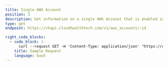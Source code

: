 ```yaml
---
title: Single AWS Account
position: 3
description: Get information on a single AWS Account that is enabled in the CloudHealth Platform.
type: get
endpoint: https://chapi.cloudhealthtech.com/v1/aws_accounts/:id

right_code_blocks:
  - code_block: |-
      curl --request GET -H 'Content-Type: application/json' "https://chapi.cloudhealthtech.com/v1/aws_accounts/<account_ID>?api_key=<your_api_key>"
    title: Sample Request
    language: bash
---
```

